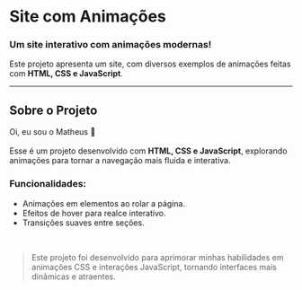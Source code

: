 # Site com Animações  

### Um site interativo com animações modernas!  

Este projeto apresenta um site, com diversos exemplos de animações feitas com **HTML, CSS e JavaScript**.  

<hr>  

## Sobre o Projeto  
Oi, eu sou o Matheus 👋<br>  
Esse é um projeto desenvolvido com **HTML, CSS e JavaScript**, explorando animações para tornar a navegação mais fluida e interativa.  

### Funcionalidades:  
- Animações em elementos ao rolar a página.  
- Efeitos de hover para realce interativo.  
- Transições suaves entre seções.

<br>  

> Este projeto foi desenvolvido para aprimorar minhas habilidades em animações CSS e interações JavaScript, tornando interfaces mais dinâmicas e atraentes.  

